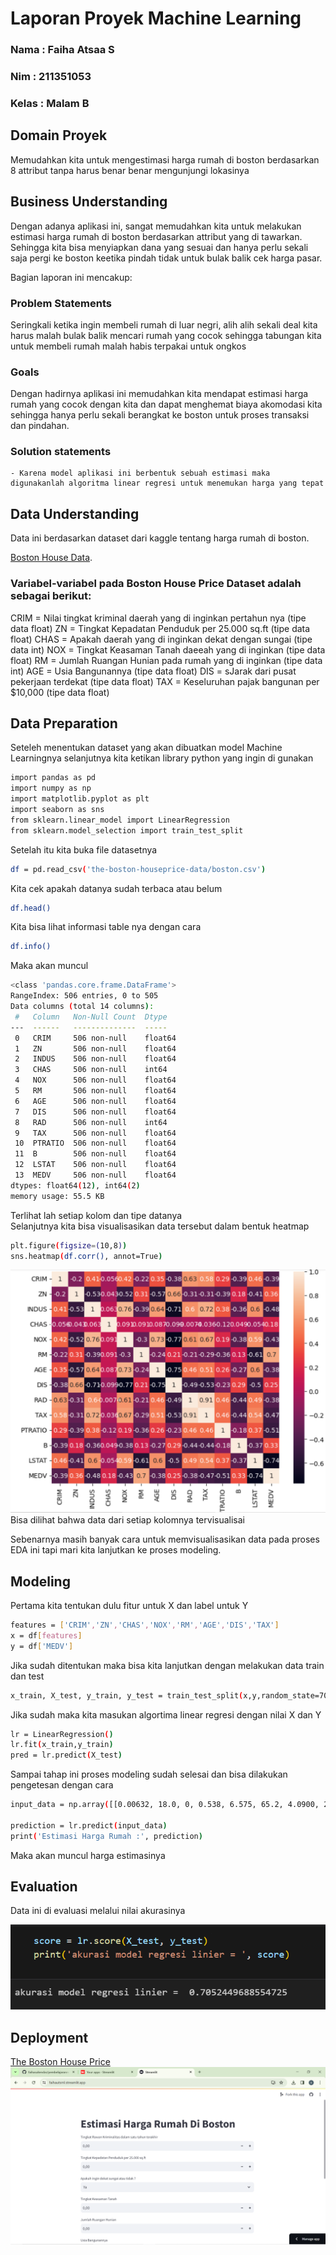 # Laporan Proyek Machine Learning
### Nama : Faiha Atsaa S
### Nim : 211351053
### Kelas : Malam B

## Domain Proyek

Memudahkan kita untuk mengestimasi harga rumah di boston berdasarkan 8 attribut tanpa harus benar benar mengunjungi lokasinya


## Business Understanding

Dengan adanya aplikasi ini, sangat memudahkan kita untuk melakukan estimasi harga rumah di boston berdasarkan attribut yang di tawarkan. Sehingga kita bisa menyiapkan dana yang sesuai dan hanya perlu sekali saja pergi ke boston keetika pindah tidak untuk bulak balik cek harga pasar.

Bagian laporan ini mencakup:

### Problem Statements

Seringkali ketika ingin membeli rumah di luar negri, alih alih sekali deal kita harus malah bulak balik mencari rumah yang cocok sehingga tabungan kita untuk membeli rumah malah habis terpakai untuk ongkos

### Goals

Dengan hadirnya aplikasi ini memudahkan kita mendapat estimasi harga rumah yang cocok dengan kita dan dapat menghemat biaya akomodasi kita sehingga hanya perlu sekali berangkat ke boston untuk proses transaksi dan pindahan.


   ### Solution statements
    - Karena model aplikasi ini berbentuk sebuah estimasi maka digunakanlah algoritma linear regresi untuk menemukan harga yang tepat

## Data Understanding
Data ini berdasarkan dataset dari kaggle tentang harga rumah di boston.<br> 

[Boston House Data](https://www.kaggle.com/datasets/fedesoriano/the-boston-houseprice-data).


### Variabel-variabel pada Boston House Price Dataset adalah sebagai berikut:
CRIM = Nilai tingkat kriminal daerah yang di inginkan pertahun nya (tipe data float)
ZN = Tingkat Kepadatan Penduduk per 25.000 sq.ft (tipe data float)
CHAS = Apakah daerah yang di inginkan dekat dengan sungai (tipe data int)
NOX = Tingkat Keasaman Tanah daeeah yang di inginkan (tipe data float)
RM = Jumlah Ruangan Hunian pada rumah yang di inginkan (tipe data int)
AGE = Usia Bangunannya (tipe data float)
DIS = sJarak dari pusat pekerjaan terdekat (tipe data float)
TAX = Keseluruhan pajak bangunan per $10,000 (tipe data float)

## Data Preparation
Seteleh menentukan dataset yang akan dibuatkan model Machine Learningnya selanjutnya kita ketikan library python yang ingin di gunakan
```bash
import pandas as pd
import numpy as np
import matplotlib.pyplot as plt
import seaborn as sns
from sklearn.linear_model import LinearRegression
from sklearn.model_selection import train_test_split
```
Setelah itu kita buka file datasetnya
```bash
df = pd.read_csv('the-boston-houseprice-data/boston.csv')
```
Kita cek apakah datanya sudah terbaca atau belum
```bash
df.head()
```
Kita bisa lihat informasi table nya dengan cara
```bash
df.info()
```
Maka akan muncul
```bash
<class 'pandas.core.frame.DataFrame'>
RangeIndex: 506 entries, 0 to 505
Data columns (total 14 columns):
 #   Column   Non-Null Count  Dtype  
---  ------   --------------  -----  
 0   CRIM     506 non-null    float64
 1   ZN       506 non-null    float64
 2   INDUS    506 non-null    float64
 3   CHAS     506 non-null    int64  
 4   NOX      506 non-null    float64
 5   RM       506 non-null    float64
 6   AGE      506 non-null    float64
 7   DIS      506 non-null    float64
 8   RAD      506 non-null    int64  
 9   TAX      506 non-null    float64
 10  PTRATIO  506 non-null    float64
 11  B        506 non-null    float64
 12  LSTAT    506 non-null    float64
 13  MEDV     506 non-null    float64
dtypes: float64(12), int64(2)
memory usage: 55.5 KB
```
Terlihat lah setiap kolom dan tipe datanya<br>
Selanjutnya kita bisa visualisasikan data tersebut dalam bentuk heatmap
```bash
plt.figure(figsize=(10,8))
sns.heatmap(df.corr(), annot=True)
```
![alt text](https://github.com/faihasukendar/pembelajaranmesin/blob/main/heatmap.png)
Bisa dilihat bahwa data dari setiap kolomnya tervisualisai

Sebenarnya masih banyak cara untuk memvisualisasikan data pada proses EDA ini tapi mari kita lanjutkan ke proses modeling.

## Modeling
Pertama kita tentukan dulu fitur untuk X dan label untuk Y
```bash
features = ['CRIM','ZN','CHAS','NOX','RM','AGE','DIS','TAX']
x = df[features]
y = df['MEDV']
```
Jika sudah ditentukan maka bisa kita lanjutkan dengan melakukan data train dan test
```bash
x_train, X_test, y_train, y_test = train_test_split(x,y,random_state=70)
```
Jika sudah maka kita masukan algortima linear regresi dengan nilai X dan Y
```bash
lr = LinearRegression()
lr.fit(x_train,y_train)
pred = lr.predict(X_test)
```
Sampai tahap ini proses modeling sudah selesai dan bisa dilakukan pengetesan dengan cara
```bash
input_data = np.array([[0.00632, 18.0, 0, 0.538, 6.575, 65.2, 4.0900, 296.0]])

prediction = lr.predict(input_data)
print('Estimasi Harga Rumah :', prediction)
```
Maka akan muncul harga estimasinya


## Evaluation
Data ini di evaluasi melalui nilai akurasinya

![alt text](https://github.com/faihasukendar/pembelajaranmesin/blob/main/akurasi.png)


## Deployment
[The Boston House Price](https://faihautsml.streamlit.app/)<br>
![alt text](https://github.com/faihasukendar/pembelajaranmesin/blob/main/tampilan.png)
